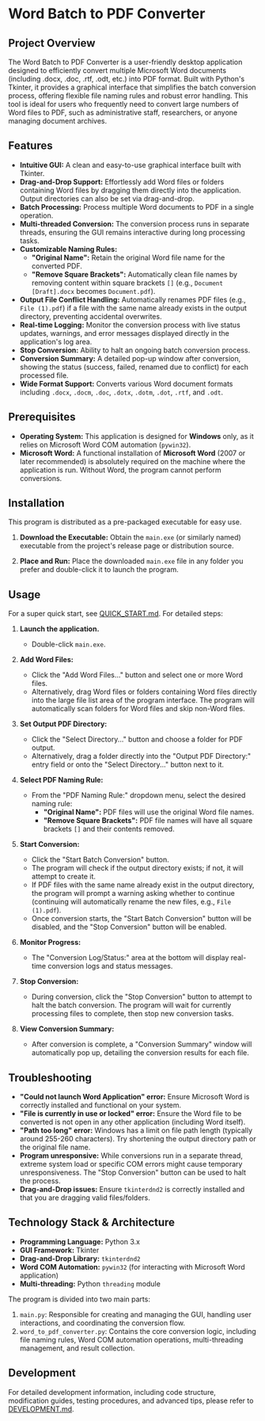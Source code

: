 # Word Batch to PDF Converter

## Project Overview

The Word Batch to PDF Converter is a user-friendly desktop application designed to efficiently convert multiple Microsoft Word documents (including .docx, .doc, .rtf, .odt, etc.) into PDF format. Built with Python's Tkinter, it provides a graphical interface that simplifies the batch conversion process, offering flexible file naming rules and robust error handling. This tool is ideal for users who frequently need to convert large numbers of Word files to PDF, such as administrative staff, researchers, or anyone managing document archives.

## Features

*   **Intuitive GUI:** A clean and easy-to-use graphical interface built with Tkinter.
*   **Drag-and-Drop Support:** Effortlessly add Word files or folders containing Word files by dragging them directly into the application. Output directories can also be set via drag-and-drop.
*   **Batch Processing:** Process multiple Word documents to PDF in a single operation.
*   **Multi-threaded Conversion:** The conversion process runs in separate threads, ensuring the GUI remains interactive during long processing tasks.
*   **Customizable Naming Rules:**
    *   **"Original Name":** Retain the original Word file name for the converted PDF.
    *   **"Remove Square Brackets":** Automatically clean file names by removing content within square brackets `[]` (e.g., `Document [Draft].docx` becomes `Document.pdf`).
*   **Output File Conflict Handling:** Automatically renames PDF files (e.g., `File (1).pdf`) if a file with the same name already exists in the output directory, preventing accidental overwrites.
*   **Real-time Logging:** Monitor the conversion process with live status updates, warnings, and error messages displayed directly in the application's log area.
*   **Stop Conversion:** Ability to halt an ongoing batch conversion process.
*   **Conversion Summary:** A detailed pop-up window after conversion, showing the status (success, failed, renamed due to conflict) for each processed file.
*   **Wide Format Support:** Converts various Word document formats including `.docx`, `.docm`, `.doc`, `.dotx`, `.dotm`, `.dot`, `.rtf`, and `.odt`.

## Prerequisites

*   **Operating System:** This application is designed for **Windows** only, as it relies on Microsoft Word COM automation (`pywin32`).
*   **Microsoft Word:** A functional installation of **Microsoft Word** (2007 or later recommended) is absolutely required on the machine where the application is run. Without Word, the program cannot perform conversions.

## Installation

This program is distributed as a pre-packaged executable for easy use.

1.  **Download the Executable:**
    Obtain the `main.exe` (or similarly named) executable from the project's release page or distribution source.

2.  **Place and Run:**
    Place the downloaded `main.exe` file in any folder you prefer and double-click it to launch the program.

## Usage

For a super quick start, see [QUICK_START.md](Converter_Handover/QUICK_START.md). For detailed steps:

1.  **Launch the application.**
    *   Double-click `main.exe`.

2.  **Add Word Files:**
    *   Click the "Add Word Files..." button and select one or more Word files.
    *   Alternatively, drag Word files or folders containing Word files directly into the large file list area of the program interface. The program will automatically scan folders for Word files and skip non-Word files.

3.  **Set Output PDF Directory:**
    *   Click the "Select Directory..." button and choose a folder for PDF output.
    *   Alternatively, drag a folder directly into the "Output PDF Directory:" entry field or onto the "Select Directory..." button next to it.

4.  **Select PDF Naming Rule:**
    *   From the "PDF Naming Rule:" dropdown menu, select the desired naming rule:
        *   **"Original Name":** PDF files will use the original Word file names.
        *   **"Remove Square Brackets":** PDF file names will have all square brackets `[]` and their contents removed.

5.  **Start Conversion:**
    *   Click the "Start Batch Conversion" button.
    *   The program will check if the output directory exists; if not, it will attempt to create it.
    *   If PDF files with the same name already exist in the output directory, the program will prompt a warning asking whether to continue (continuing will automatically rename the new files, e.g., `File (1).pdf`).
    *   Once conversion starts, the "Start Batch Conversion" button will be disabled, and the "Stop Conversion" button will be enabled.

6.  **Monitor Progress:**
    *   The "Conversion Log/Status:" area at the bottom will display real-time conversion logs and status messages.

7.  **Stop Conversion:**
    *   During conversion, click the "Stop Conversion" button to attempt to halt the batch conversion. The program will wait for currently processing files to complete, then stop new conversion tasks.

8.  **View Conversion Summary:**
    *   After conversion is complete, a "Conversion Summary" window will automatically pop up, detailing the conversion results for each file.

## Troubleshooting

*   **"Could not launch Word Application" error:** Ensure Microsoft Word is correctly installed and functional on your system.
*   **"File is currently in use or locked" error:** Ensure the Word file to be converted is not open in any other application (including Word itself).
*   **"Path too long" error:** Windows has a limit on file path length (typically around 255-260 characters). Try shortening the output directory path or the original file name.
*   **Program unresponsive:** While conversions run in a separate thread, extreme system load or specific COM errors might cause temporary unresponsiveness. The "Stop Conversion" button can be used to halt the process.
*   **Drag-and-Drop issues:** Ensure `tkinterdnd2` is correctly installed and that you are dragging valid files/folders.

## Technology Stack & Architecture

*   **Programming Language:** Python 3.x
*   **GUI Framework:** Tkinter
*   **Drag-and-Drop Library:** `tkinterdnd2`
*   **Word COM Automation:** `pywin32` (for interacting with Microsoft Word application)
*   **Multi-threading:** Python `threading` module

The program is divided into two main parts:
1.  `main.py`: Responsible for creating and managing the GUI, handling user interactions, and coordinating the conversion flow.
2.  `word_to_pdf_converter.py`: Contains the core conversion logic, including file naming rules, Word COM automation operations, multi-threading management, and result collection.

## Development

For detailed development information, including code structure, modification guides, testing procedures, and advanced tips, please refer to [DEVELOPMENT.md](Converter_Handover/DEVELOPMENT.md).

